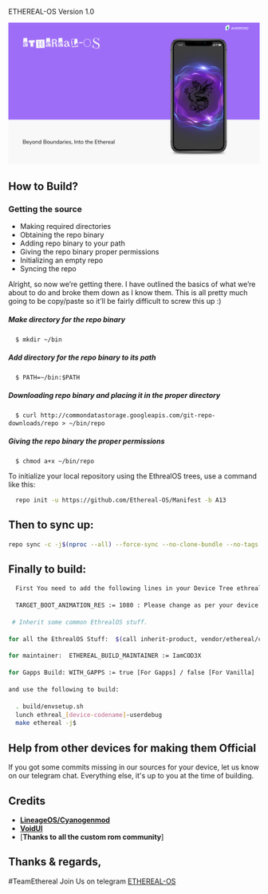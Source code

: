 ETHEREAL-OS Version 1.0

<p align="center">
<img src="https://github.com/Ethereal-OS/Manifest/blob/A13/assists/ETHEREAL-OS.png" > 
</p>

How to Build?
-------------
### Getting the source
- Making required directories
- Obtaining the repo binary
- Adding repo binary to your path
- Giving the repo binary proper permissions
- Initializing an empty repo
- Syncing the repo

Alright, so now we’re getting there. I have outlined the basics of what we’re about to do and broke them down as I know them. This is all pretty much going to be copy/paste so it’ll be fairly difficult to screw this up :)

##### Make directory for the repo binary

      $ mkdir ~/bin

##### Add directory for the repo binary to its path

      $ PATH=~/bin:$PATH

##### Downloading repo binary and placing it in the proper directory

      $ curl http://commondatastorage.googleapis.com/git-repo-downloads/repo > ~/bin/repo

##### Giving the repo binary the proper permissions

      $ chmod a+x ~/bin/repo

To initialize your local repository using the EthrealOS trees, use a 
command like this:

```bash
  repo init -u https://github.com/Ethereal-OS/Manifest -b A13
```
  
Then to sync up:
----------------

```bash
repo sync -c -j$(nproc --all) --force-sync --no-clone-bundle --no-tags
```
Finally to build:
-----------------

```bash
  First You need to add the following lines in your Device Tree ethreal_devicename.mk file

  TARGET_BOOT_ANIMATION_RES := 1080 : Please change as per your device resolution

 # Inherit some common EthrealOS stuff.

for all the EthrealOS Stuff:  $(call inherit-product, vendor/ethereal/config/common_full_phone.mk)

for maintainer:  ETHEREAL_BUILD_MAINTAINER := IamCOD3X

for Gapps Build: WITH_GAPPS := true [For Gapps] / false [For Vanilla]
 
and use the following to build:

  . build/envsetup.sh
  lunch ethreal_[device-codename]-userdebug
  make ethereal -j$
```

Help from other devices for making them Official
------------------------------------------------

If you got some commits missing in our sources for your device, let us know on our telegram chat. Everything else, it's up to you at the time of building.

Credits
-------
* [**LineageOS/Cyanogenmod**](https://github.com/LineageOS)
* [**VoidUI**](https://github.com/VoidUI-Tiramisu/)
* [**Thanks to all the custom rom community**]


Thanks & regards,
-----------------

#TeamEthereal
Join Us on telegram [ETHEREAL-OS](https://www.t.me/ETHEREAL_OS)
